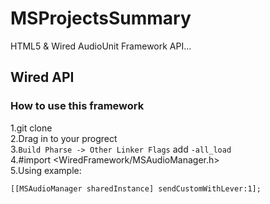 # MSProjectsSummary
HTML5 &amp; Wired AudioUnit Framework API...

## Wired API
### How to use this framework
1.git clone  
2.Drag in to your progrect  
3.`Build Pharse -> Other Linker Flags` add `-all_load`  
4.#import <WiredFramework/MSAudioManager.h>  
5.Using example:
```ObjC
[[MSAudioManager sharedInstance] sendCustomWithLever:1];
```
